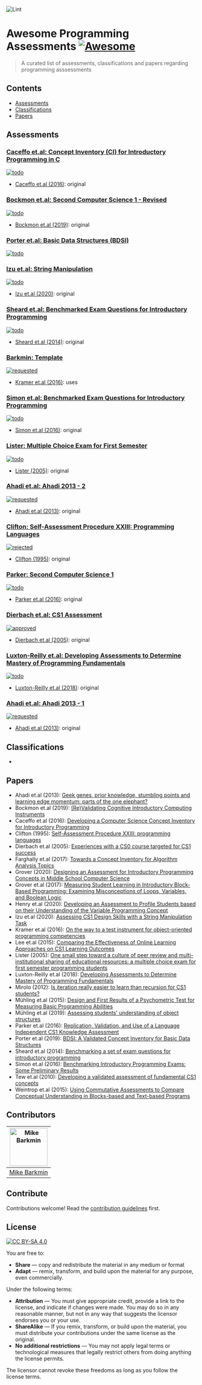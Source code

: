 ![Lint](https://github.com/mikebarkmin/awesome-programming-assessments/workflows/Lint/badge.svg)

# Awesome Programming Assessments [![Awesome](https://awesome.re/badge-flat.svg)](https://awesome.re)

 > A curated list of assessments, classifications and papers regarding programming asssessments

## Contents

- [Assessments](#assessments)
- [Classifications](#classifications)
- [Papers](#papers)


## Assessments

### [Caceffo et.al: Concept Inventory (CI) for Introductory Programming in C](src/assessments/caceffo_2016.yaml)
[![todo](https://img.shields.io/badge/openpatch-todo-lightgrey)](#)

- [Caceffo et.al (2016)](#caceffo_2016): original

### [Bockmon et.al: Second Computer Science 1 - Revised](src/assessments/bockmon_2019.yaml)
[![todo](https://img.shields.io/badge/openpatch-todo-lightgrey)](#)

- [Bockmon et.al (2019)](#bockmon_2019): original

### [Porter et.al: Basic Data Structures (BDSI)](src/assessments/porter_2019.yaml)
[![todo](https://img.shields.io/badge/openpatch-todo-lightgrey)](#)


### [Izu et.al: String Manipulation](src/assessments/izu_2020.yaml)
[![todo](https://img.shields.io/badge/openpatch-todo-lightgrey)](#)

- [Izu et.al (2020)](#izu_2020): original

### [Sheard et.al: Benchmarked Exam Questions for Introductory Programming](src/assessments/sheard_2014.yaml)
[![todo](https://img.shields.io/badge/openpatch-todo-lightgrey)](#)

- [Sheard et.al (2014)](#sheard_2014): original

### [Barkmin: Template](src/assessments/_TEMPLATE.yaml)
[![requested](https://img.shields.io/badge/openpatch-requested-yellow)](#)

- [Kramer et.al (2016)](#kramer_2016): uses

### [Simon et.al: Benchmarked Exam Questions for Introductory Programming](src/assessments/simon_2016.yaml)
[![todo](https://img.shields.io/badge/openpatch-todo-lightgrey)](#)

- [Simon et.al (2016)](#simon_2016): original

### [Lister: Multiple Choice Exam for First Semester](src/assessments/lister_2005.yaml)
[![todo](https://img.shields.io/badge/openpatch-todo-lightgrey)](#)

- [Lister (2005)](#lister_2005): original

### [Ahadi et.al: Ahadi 2013 - 2](src/assessments/ahadi_2013_2.yaml)
[![requested](https://img.shields.io/badge/openpatch-requested-yellow)](#)

- [Ahadi et.al (2013)](#ahadi_2013): original

### [Clifton: Self-Assessment Procedure XXIII: Programming Languages](src/assessments/clifton_1995.yaml)
[![rejected](https://img.shields.io/badge/openpatch-rejected-red)](#)

- [Clifton (1995)](#clifton_1995): original

### [Parker: Second Computer Science 1](src/assessments/parker_2016.yaml)
[![todo](https://img.shields.io/badge/openpatch-todo-lightgrey)](#)

- [Parker et.al (2016)](#parker_2016): original

### [Dierbach et.al: CS1 Assessment](src/assessments/dierbach_2005.yaml)
[![approved](https://img.shields.io/badge/openpatch-approved-98ff98)](#)

- [Dierbach et.al (2005)](#dierbach_2005): original

### [Luxton-Reilly et.al: Developing Assessments to Determine Mastery of Programming Fundamentals](src/assessments/luxton-reilly_2018.yaml)
[![todo](https://img.shields.io/badge/openpatch-todo-lightgrey)](#)

- [Luxton-Reilly et.al (2018)](#luxton-reilly_2018): original

### [Ahadi et.al: Ahadi 2013 - 1](src/assessments/ahadi_2013_1.yaml)
[![requested](https://img.shields.io/badge/openpatch-requested-yellow)](#)

- [Ahadi et.al (2013)](#ahadi_2013): original



## Classifications

- [](src/classifications/.yaml)


## Papers

- <a id="ahadi_2013">Ahadi et.al (2013)</a>: [Geek genes, prior knowledge, stumbling points and learning edge momentum: parts of the one elephant?](https://doi.org/10.1145/2493394.2493416)
- <a id="bockmon_2019">Bockmon et.al (2019)</a>: [(Re)Validating Cognitive Introductory Computing Instruments](https://doi.org/10.1145/3287324.3287372)
- <a id="caceffo_2016">Caceffo et.al (2016)</a>: [Developing a Computer Science Concept Inventory for Introductory Programming](https://doi.org/10.1145/2839509.2844559)
- <a id="clifton_1995">Clifton (1995)</a>: [Self-Assessment Procedure XXIII: programming languages](https://doi.org/10.1145/203356.203378)
- <a id="dierbach_2005">Dierbach et.al (2005)</a>: [Experiences with a CS0 course targeted for CS1 success](https://doi.org/10.1145/1047344.1047453)
- <a id="farghally_2017">Farghally et.al (2017)</a>: [Towards a Concept Inventory for Algorithm Analysis Topics](https://doi.org/10.1145/3017680.3017756)
- <a id="grover_2020">Grover (2020)</a>: [Designing an Assessment for Introductory Programming Concepts in Middle School Computer Science](https://doi.org/10.1145/3328778.3366896)
- <a id="grover_2017">Grover et.al (2017)</a>: [Measuring Student Learning in Introductory Block-Based Programming: Examining Misconceptions of Loops, Variables, and Boolean Logic](https://doi.org/10.1145/3017680.3017723)
- <a id="henry_2020">Henry et.al (2020)</a>: [Developing an Assessment to Profile Students based on their Understanding of the Variable Programming Concept](https://doi.org/10.1145/3341525.3387400)
- <a id="izu_2020">Izu et.al (2020)</a>: [Assessing CS1 Design Skills with a String Manipulation Task](https://doi.org/10.1145/3341525.3387382)
- <a id="kramer_2016">Kramer et.al (2016)</a>: [On the way to a test instrument for object-oriented programming competencies](https://doi.org/10.1145/2999541.2999544)
- <a id="lee_2015">Lee et.al (2015)</a>: [Comparing the Effectiveness of Online Learning Approaches on CS1 Learning Outcomes](https://doi.org/10.1145/2787622.2787709)
- <a id="lister_2005">Lister (2005)</a>: [One small step toward a culture of peer review and multi-institutional sharing of educational resources: a multiple choice exam for first semester programming students](https://doi.org/10.5555/1082424.1082444)
- <a id="luxton-reilly_2018">Luxton-Reilly et.al (2018)</a>: [Developing Assessments to Determine Mastery of Programming Fundamentals](https://doi.org/10.1145/3174781.3174784)
- <a id="mirolo_2012">Mirolo (2012)</a>: [Is iteration really easier to learn than recursion for CS1 students?](https://doi.org/10.1145/2361276.2361296)
- <a id="muhling_2015">Mühling et.al (2015)</a>: [Design and First Results of a Psychometric Test for Measuring Basic Programming Abilities](https://doi.org/10.1145/2818314.2818320)
- <a id="muhling_2019">Mühling et.al (2019)</a>: [Assessing students&#39; understanding of object structures](https://doi.org/10.1145/3364510.3364511)
- <a id="parker_2016">Parker et.al (2016)</a>: [Replication, Validation, and Use of a Language Independent CS1 Knowledge Assessment](https://doi.org/10.1145/2960310.2960316)
- <a id="porter_2019">Porter et.al (2019)</a>: [BDSI: A Validated Concept Inventory for Basic Data Structures](https://doi.org/10.1145/3291279.3339404)
- <a id="sheard_2014">Sheard et.al (2014)</a>: [Benchmarking a set of exam questions for introductory programming](https://doi.org/10.5555/2667490.2667504)
- <a id="simon_2016">Simon et.al (2016)</a>: [Benchmarking Introductory Programming Exams: Some Preliminary Results](https://doi.org/10.1145/2960310.2960337)
- <a id="tew_2010">Tew et.al (2010)</a>: [Developing a validated assessment of fundamental CS1 concepts](https://doi.org/10.1145/1734263.1734297)
- <a id="weintrop_2015">Weintrop et.al (2015)</a>: [Using Commutative Assessments to Compare Conceptual Understanding in Blocks-based and Text-based Programs](https://doi.org/10.1145/2787622.2787721)


## Contributors


|  [<img alt="Mike Barkmin" src="https://avatars1.githubusercontent.com/u/2592379?s=460&u=d599a9f90b2c8e8b3d328d3f02bce36043bcfe76&v=4" width="100px">](https://www.barkmin.eu) |
|-------------- | 
| [Mike Barkmin](https://www.barkmin.eu) | 



## Contribute

Contributions welcome! Read the [contribution guidelines](contributing.md) first.


## License

[![CC BY-SA 4.0](https://mirrors.creativecommons.org/presskit/buttons/88x31/svg/by-sa.svg)](https://creativecommons.org/licenses/by-sa/4.0)

You are free to:
- **Share** — copy and redistribute the material in any medium or format
- **Adapt** — remix, transform, and build upon the material for any purpose, even commercially.

Under the following terms:

- **Attribution** — You must give appropriate credit, provide a link to the license, and indicate if changes were made. You may do so in any reasonable manner, but not in any way that suggests the licensor endorses you or your use.
- **ShareAlike** — If you remix, transform, or build upon the material, you must distribute your contributions under the same license as the original.
- **No additional restrictions** — You may not apply legal terms or technological measures that legally restrict others from doing anything the license permits.

The licensor cannot revoke these freedoms as long as you follow the license terms.
